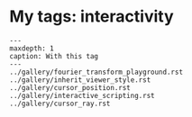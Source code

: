 # My tags: interactivity

```{toctree}
---
maxdepth: 1
caption: With this tag
---
../gallery/fourier_transform_playground.rst
../gallery/inherit_viewer_style.rst
../gallery/cursor_position.rst
../gallery/interactive_scripting.rst
../gallery/cursor_ray.rst
```
